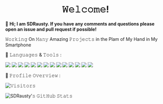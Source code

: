 <h1 align="center">𝚆𝚎𝚕𝚌𝚘𝚖𝚎!</h1>

👋 **Hi; I am SDRausty.  If you have any comments and questions please open an issue and pull request if possible!**

𝚆𝚘𝚛𝚔𝚒𝚗𝚐 On 𝙼𝚊𝚗𝚢 Amazing 𝙿𝚛𝚘𝚓𝚎𝚌𝚝𝚜 in the Plam of My Hand in My Smartphone

:wrench: 𝙻𝚊𝚗𝚐𝚞𝚊𝚐𝚎𝚜 & 𝚃𝚘𝚘𝚕𝚜 :


<img src="https://img.shields.io/badge/-BASH-000000?style=for-the-badge&logo=BASH"> <img src="https://img.shields.io/badge/-CSS3-1572B6?style=for-the-badge&logo=css3"> <img src="https://img.shields.io/badge/-Git-F05032?style=for-the-badge&logo=Git"> <img src="https://img.shields.io/badge/-HTML5-E34F26?style=for-the-badge&logo=html5"> <img src="https://img.shields.io/badge/-Java-black?style=for-the-badge&logo=java"> <img src="https://img.shields.io/badge/-JavaScript-black?style=for-the-badge&logo=javascript"> <img src="https://img.shields.io/badge/-Markdown-000000?style=for-the-badge&logo=RPG"> <img src="https://img.shields.io/badge/-Perl-000000?style=for-the-badge&logo=Perl"> <img src="https://img.shields.io/badge/-PHP-000000?style=for-the-badge&logo=PHP"> <img src="https://img.shields.io/badge/-Python-3776AB?style=for-the-badge&logo=python"> <img src="https://img.shields.io/badge/-RPG-000000?style=for-the-badge&logo=Markdown"> <img src="https://img.shields.io/badge/-Shell-000000?style=for-the-badge&logo=Shell"> <img src="https://img.shields.io/badge/-SQL-000000?style=for-the-badge&logo=SQL"> <img src="https://img.shields.io/badge/-ZSH-000000?style=for-the-badge&logo=ZSH"> 

:pushpin: 𝙿𝚛𝚘𝚏𝚒𝚕𝚎 𝙾𝚟𝚎𝚛𝚟𝚒𝚎𝚠 :

![𝚅𝚒𝚜𝚒𝚝𝚘𝚛𝚜](https://visitor-badge.laobi.icu/badge?page_id=SDRAUSTY.SDRAUSTY&title=𝚅𝚒𝚜𝚒𝚝𝚘𝚛𝚜 )

![SDRausty'𝚜 𝙶𝚒𝚝𝙷𝚞𝚋 𝚂𝚝𝚊𝚝𝚜](https://github-readme-stats.vercel.app/api?username=SDRAUSTY&show_icons=true&include_all_commits=true&count_private=true&theme=algolia)

